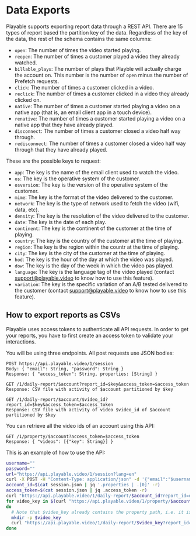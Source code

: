 # Data Exports

Playable supports exporting report data through a REST API. There are 15 types of report based the partition key of the data. Regardless of the key of the data, the rest of the schema contains the same columns:

- `open`: The number of times the video started playing.
- `reopen`: The number of times a customer played a video they already watched.
- `billable_plays`: The number of plays that Playble will actually charge the account on. This number is the number of `open` minus the number of Prefetch requests.
- `click`: The number of times a customer clicked in a video.
- `reclick`: The number of times a customer clicked in a video they already clicked on.
- `native`: The number of times a customer started playing a video on a native app (that is, an email client app in a touch device).
- `renative`: The number of times a customer started playing a video on a native app that they have already played.
- `disconnect`: The number of times a customer closed a video half way through.
- `redisconnect`: The number of times a customer closed a video half way through that they have already played.

These are the possible keys to request:

- `app`: The key is the name of the email client used to watch the video.
- `os`: The key is the operative system of the customer.
- `osversion`: The key is the version of the operative system of the customer.
- `mime`: The key is the format of the video delivered to the customer.
- `network`: The key is the type of network used to fetch the video (wifi, data, etc).
- `density`: The key is the resolution of the video delivered to the customer.
- `date`: The key is the date of each play.
- `continent`: The key is the continent of the customer at the time of playing.
- `country`: The key is the country of the customer at the time of playing.
- `region`: The key is the region within the countr at the time of playing.
- `city`: The key is the city of the customer at the time of playing.
- `hod`: The key is the hour of the day at which the video was played.
- `dow`: The key is the day of the week in which the video pas played.
- `language`: The key is the language tag of the video played (contact support@playable.video to know how to use this feature).
- `variation`: The key is the specific variation of an A/B tested delivered to the customer (contact support@playable.video to know how to use this feature).

## How to export reports as CSVs

Playable uses access tokens to authenticate all API requests. In order to get your reports, you have to first create an
access token to validate your interactions.

You will be using three endpoints. All post requests use JSON bodies:

```
POST https://api.playable.video/1/session
Body: { "email": String, "password": String }
Response: { "access_token": String, properties: [String] }

GET /1/daily-report/$account?report_id=$key&access_token=$access_token
Response: CSV file with activity of $account partitioned by $key

GET /1/daily-report/$account/$video_id?report_id=$key&access_token=$access_token
Response: CSV file with activity of video $video_id of $account partitioned by $key
```

You can retrieve all the video ids of an account using this API:

```
GET /1/property/$account?access_token=$access_token
Response: { "videos": [{"key": String}] }
```

This is an example of how to use the API:

```bash
username=""
password=""
url="https://api.playable.video/1/session?lang=en"
curl -X POST -H "Content-Type: application/json" -d '{"email":"$username","password":"$password"}' "$url" > session.json
account_id=$(cat session.json | jq '.properties | .[0]' -r)
access_token=$(cat session.json | jq .access_token -r)
curl "https://api.playable.video/1/daily-report/$account_id?report_id=date&access_token=$access_token" > report_by_date.csv
for video_key in $(curl "https://api.playable.video/1/property/$account_id?access_token=$access_token" | jq '.videos | .[] | .key' -r);
do
  # Note that $video_key already contains the property path, i.e. it is video_key=$account_id+"/"+$video_id
  mkdir -p $video_key
  curl "https://api.playable.video/1/daily-report/$video_key?report_id=date&access_token=$access_token" > $video_key/report_by_date.csv
done
```